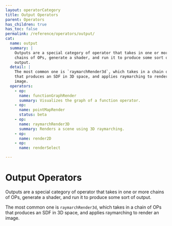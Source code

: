 ```yaml
---
layout: operatorCategory
title: Output Operators
parent: Operators
has_children: true
has_toc: false
permalink: /reference/operators/output/
cat:
  name: output
  summary: |
    Outputs are a special category of operator that takes in one or more
    chains of OPs, generate a shader, and run it to produce some sort of
    output.
  detail: |
    The most common one is `raymarchRender3d`, which takes in a chain of OPs
    that produces an SDF in 3D space, and applies raymarching to render an
    image.
  operators:
    - op:
      name: functionGraphRender
      summary: Visualizes the graph of a function operator.
    - op:
      name: pointMapRender
      status: beta
    - op:
      name: raymarchRender3D
      summary: Renders a scene using 3D raymarching.
    - op:
      name: render2D
    - op:
      name: renderSelect

---
```


# Output Operators

Outputs are a special category of operator that takes in one or more
chains of OPs, generate a shader, and run it to produce some sort of
output.

The most common one is `raymarchRender3d`, which takes in a chain of OPs
that produces an SDF in 3D space, and applies raymarching to render an
image.
